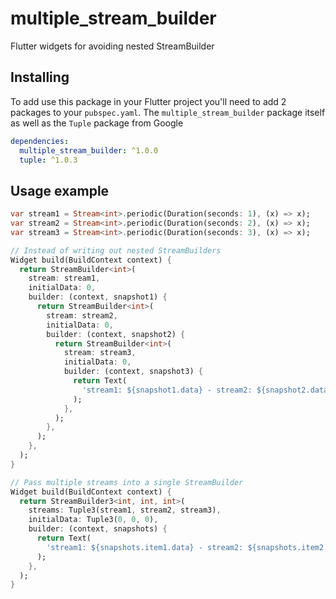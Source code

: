# multiple_stream_builder

Flutter widgets for avoiding nested StreamBuilder

## Installing
To add use this package in your Flutter project you'll need to add 2 packages to your `pubspec.yaml`.
The `multiple_stream_builder` package itself as well as the `Tuple` package from Google
```yml
dependencies:
  multiple_stream_builder: ^1.0.0
  tuple: ^1.0.3
```

## Usage example

```dart
var stream1 = Stream<int>.periodic(Duration(seconds: 1), (x) => x);
var stream2 = Stream<int>.periodic(Duration(seconds: 2), (x) => x);
var stream3 = Stream<int>.periodic(Duration(seconds: 3), (x) => x);

// Instead of writing out nested StreamBuilders
Widget build(BuildContext context) {
  return StreamBuilder<int>(
    stream: stream1,
    initialData: 0,
    builder: (context, snapshot1) {
      return StreamBuilder<int>(
        stream: stream2,
        initialData: 0,
        builder: (context, snapshot2) {
          return StreamBuilder<int>(
            stream: stream3,
            initialData: 0,
            builder: (context, snapshot3) {
              return Text(
                'stream1: ${snapshot1.data} - stream2: ${snapshot2.data} - stream3: ${snapshot3.data}',
              );
            },
          );
        },
      );
    },
  );
}

// Pass multiple streams into a single StreamBuilder
Widget build(BuildContext context) {
  return StreamBuilder3<int, int, int>(
    streams: Tuple3(stream1, stream2, stream3),
    initialData: Tuple3(0, 0, 0),
    builder: (context, snapshots) {
      return Text(
        'stream1: ${snapshots.item1.data} - stream2: ${snapshots.item2.data} - stream3: ${snapshots.item3.data}',
      );
    },
  );
}
```